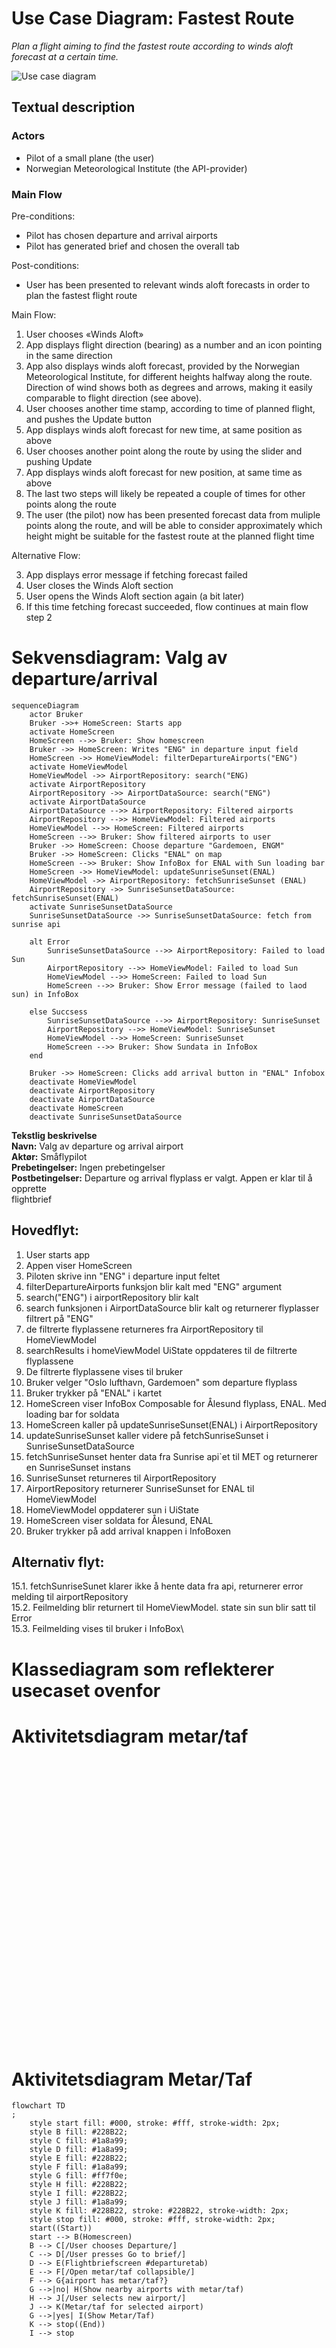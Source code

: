 # Use Case Diagram: Fastest Route

*Plan a flight aiming to find the fastest route according to winds aloft forecast at a certain
time.*

![Use case diagram](docs/use-case-winds-aloft.png)

## Textual description

### Actors

- Pilot of a small plane (the user)
- Norwegian Meteorological Institute (the API-provider)

### Main Flow

Pre-conditions:

- Pilot has chosen departure and arrival airports
- Pilot has generated brief and chosen the overall tab

Post-conditions:

- User has been presented to relevant winds aloft forecasts in order to plan the fastest flight
  route

Main Flow:

1. User chooses «Winds Aloft»
2. App displays flight direction (bearing) as a number and an icon pointing in the same direction
3. App also displays winds aloft forecast, provided by the Norwegian Meteorological Institute, for
   different heights halfway along the route. Direction of wind shows both as degrees and arrows,
   making it easily comparable to flight direction (see above).
4. User chooses another time stamp, according to time of planned flight, and pushes the Update
   button
5. App displays winds aloft forecast for new time, at same position as above
6. User chooses another point along the route by using the slider and pushing Update
7. App displays winds aloft forecast for new position, at same time as above
8. The last two steps will likely be repeated a couple of times for other points along the route
9. The user (the pilot) now has been presented forecast data from muliple points along the route,
   and will be able to consider approximately which height might be suitable for the fastest route
   at the planned flight time

Alternative Flow:

3. App displays error message if fetching forecast failed
4. User closes the Winds Aloft section
5. User opens the Winds Aloft section again (a bit later)
6. If this time fetching forecast succeeded, flow continues at main flow step 2

# Sekvensdiagram: Valg av departure/arrival

```mermaid
sequenceDiagram
    actor Bruker
    Bruker ->>+ HomeScreen: Starts app
    activate HomeScreen
    HomeScreen -->> Bruker: Show homescreen
    Bruker ->> HomeScreen: Writes "ENG" in departure input field
    HomeScreen ->> HomeViewModel: filterDepartureAirports("ENG")
    activate HomeViewModel
    HomeViewModel ->> AirportRepository: search("ENG)
    activate AirportRepository
    AirportRepository ->> AirportDataSource: search("ENG")
    activate AirportDataSource
    AirportDataSource -->> AirportRepository: Filtered airports
    AirportRepository -->> HomeViewModel: Filtered airports
    HomeViewModel -->> HomeScreen: Filtered airports
    HomeScreen -->> Bruker: Show filtered airports to user
    Bruker ->> HomeScreen: Choose departure "Gardemoen, ENGM"
    Bruker ->> HomeScreen: Clicks "ENAL" on map
    HomeScreen -->> Bruker: Show InfoBox for ENAL with Sun loading bar
    HomeScreen ->> HomeViewModel: updateSunriseSunset(ENAL)
    HomeViewModel ->> AirportRepository: fetchSunriseSunset (ENAL)
    AirportRepository ->> SunriseSunsetDataSource: fetchSunriseSunset(ENAL)
    activate SunriseSunsetDataSource
    SunriseSunsetDataSource ->> SunriseSunsetDataSource: fetch from sunrise api

    alt Error
        SunriseSunsetDataSource -->> AirportRepository: Failed to load Sun
        AirportRepository -->> HomeViewModel: Failed to load Sun
        HomeViewModel -->> HomeScreen: Failed to load Sun
        HomeScreen -->> Bruker: Show Error message (failed to laod sun) in InfoBox

    else Succsess
        SunriseSunsetDataSource -->> AirportRepository: SunriseSunset
        AirportRepository -->> HomeViewModel: SunriseSunset
        HomeViewModel -->> HomeScreen: SunriseSunset
        HomeScreen -->> Bruker: Show Sundata in InfoBox
    end

    Bruker ->> HomeScreen: Clicks add arrival button in "ENAL" Infobox
    deactivate HomeViewModel
    deactivate AirportRepository
    deactivate AirportDataSource
    deactivate HomeScreen
    deactivate SunriseSunsetDataSource
```

**Tekstlig beskrivelse**\
**Navn:** Valg av departure og arrival airport\
**Aktør:** Småflypilot\
**Prebetingelser:** Ingen prebetingelser\
**Postbetingelser:** Departure og arrival flyplass er valgt. Appen er klar til å opprette\
flightbrief

## Hovedflyt:

1. User starts app
2. Appen viser HomeScreen
3. Piloten skrive inn "ENG" i departure input feltet
4. filterDepartureAirports funksjon blir kalt med "ENG" argument
5. search("ENG") i airportRepository blir kalt
6. search funksjonen i AirportDataSource blir kalt og returnerer flyplasser filtrert på "ENG"
7. de filtrerte flyplassene returneres fra AirportRepository til HomeViewModel
8. searchResults i homeViewModel UiState oppdateres til de filtrerte flyplassene
9. De filtrerte flyplassene vises til bruker
10. Bruker velger "Oslo lufthavn, Gardemoen" som departure flyplass
11. Bruker trykker på "ENAL" i kartet
12. HomeScreen viser InfoBox Composable for Ålesund flyplass, ENAL. Med loading bar for soldata
13. HomeScreen kaller på updateSunriseSunset(ENAL) i AirportRepository
14. updateSunriseSunset kaller videre på fetchSunriseSunset i SunriseSunsetDataSource
15. fetchSunriseSunset henter data fra Sunrise api`et til MET og returnerer en SunriseSunset instans
16. SunriseSunset returneres til AirportRepository
17. AirportRepository returnerer SunriseSunset for ENAL til HomeViewModel
18. HomeViewModel oppdaterer sun i UiState
19. HomeScreen viser soldata for Ålesund, ENAL
20. Bruker trykker på add arrival knappen i InfoBoxen

## Alternativ flyt:

15.1. fetchSunriseSunet klarer ikke å hente data fra api, returnerer error melding til
airportRepository\
15.2. Feilmelding blir returnert til HomeViewModel. state sin sun blir satt til Error\
15.3. Feilmelding vises til bruker i InfoBox\

# Klassediagram som reflekterer usecaset ovenfor

# Aktivitetsdiagram metar/taf

<svg aria-roledescription="classDiagram" role="graphics-document document" viewBox="0 -50 1382.265625 1253" style="max-width: 100%;" xmlns="http://www.w3.org/2000/svg" width="100%" id="graph-div" height="100%" xmlns:xlink="http://www.w3.org/1999/xlink"><style>
@import
url("https://cdnjs.cloudflare.com/ajax/libs/font-awesome/6.5.2/css/all.min.css");'</style><style>
#graph-div{font-family:"trebuchet ms",verdana,arial,sans-serif;font-size:16px;fill:#333;}#graph-div
.error-icon{fill:#552222;}#graph-div .error-text{fill:#552222;stroke:#552222;}#graph-div
.edge-thickness-normal{stroke-width:2px;}#graph-div .edge-thickness-thick{stroke-width:
3.5px;}#graph-div .edge-pattern-solid{stroke-dasharray:0;}#graph-div
.edge-pattern-dashed{stroke-dasharray:3;}#graph-div .edge-pattern-dotted{stroke-dasharray:
2;}#graph-div .marker{fill:#333333;stroke:#333333;}#graph-div .marker.cross{stroke:
#333333;}#graph-div svg{font-family:"trebuchet ms",verdana,arial,sans-serif;font-size:
16px;}#graph-div g.classGroup text{fill:#9370DB;stroke:none;font-family:"trebuchet ms"
,verdana,arial,sans-serif;font-size:10px;}#graph-div g.classGroup text .title{font-weight:
bolder;}#graph-div .nodeLabel,#graph-div .edgeLabel{color:#131300;}#graph-div .edgeLabel .label
rect{fill:#ECECFF;}#graph-div .label text{fill:#131300;}#graph-div .edgeLabel .label
span{background:#ECECFF;}#graph-div .classTitle{font-weight:bolder;}#graph-div .node rect,#graph-div
.node circle,#graph-div .node ellipse,#graph-div .node polygon,#graph-div .node path{fill:
#ECECFF;stroke:#9370DB;stroke-width:1px;}#graph-div .divider{stroke:#9370DB;stroke-width:
1;}#graph-div g.clickable{cursor:pointer;}#graph-div g.classGroup rect{fill:#ECECFF;stroke:
#9370DB;}#graph-div g.classGroup line{stroke:#9370DB;stroke-width:1;}#graph-div .classLabel
.box{stroke:none;stroke-width:0;fill:#ECECFF;opacity:0.5;}#graph-div .classLabel .label{fill:
#9370DB;font-size:10px;}#graph-div .relation{stroke:#333333;stroke-width:1;fill:none;}#graph-div
.dashed-line{stroke-dasharray:3;}#graph-div .dotted-line{stroke-dasharray:1 2;}#graph-div
#compositionStart,#graph-div .composition{fill:#333333!important;stroke:#333333!
important;stroke-width:1;}#graph-div #compositionEnd,#graph-div .composition{fill:#333333!
important;stroke:#333333!important;stroke-width:1;}#graph-div #dependencyStart,#graph-div
.dependency{fill:#333333!important;stroke:#333333!important;stroke-width:1;}#graph-div
#dependencyStart,#graph-div .dependency{fill:#333333!important;stroke:#333333!
important;stroke-width:1;}#graph-div #extensionStart,#graph-div .extension{fill:transparent!
important;stroke:#333333!important;stroke-width:1;}#graph-div #extensionEnd,#graph-div
.extension{fill:transparent!important;stroke:#333333!important;stroke-width:1;}#graph-div
#aggregationStart,#graph-div .aggregation{fill:transparent!important;stroke:#333333!
important;stroke-width:1;}#graph-div #aggregationEnd,#graph-div .aggregation{fill:transparent!
important;stroke:#333333!important;stroke-width:1;}#graph-div #lollipopStart,#graph-div
.lollipop{fill:#ECECFF!important;stroke:#333333!important;stroke-width:1;}#graph-div
#lollipopEnd,#graph-div .lollipop{fill:#ECECFF!important;stroke:#333333!important;stroke-width:
1;}#graph-div .edgeTerminals{font-size:11px;line-height:initial;}#graph-div
.classTitleText{text-anchor:middle;font-size:18px;fill:#333;}#graph-div :
root{--mermaid-font-family:"trebuchet ms"
,verdana,arial,sans-serif;}</style><g><defs><marker orient="auto" markerHeight="240" markerWidth="190" refY="7" refX="18" class="marker aggregation classDiagram" id="graph-div_classDiagram-aggregationStart"><path d="M 18,7 L9,13 L1,7 L9,1 Z"></path></marker></defs><defs><marker orient="auto" markerHeight="28" markerWidth="20" refY="7" refX="1" class="marker aggregation classDiagram" id="graph-div_classDiagram-aggregationEnd"><path d="M 18,7 L9,13 L1,7 L9,1 Z"></path></marker></defs><defs><marker orient="auto" markerHeight="240" markerWidth="190" refY="7" refX="18" class="marker extension classDiagram" id="graph-div_classDiagram-extensionStart"><path d="M 1,7 L18,13 V 1 Z"></path></marker></defs><defs><marker orient="auto" markerHeight="28" markerWidth="20" refY="7" refX="1" class="marker extension classDiagram" id="graph-div_classDiagram-extensionEnd"><path d="M 1,1 V 13 L18,7 Z"></path></marker></defs><defs><marker orient="auto" markerHeight="240" markerWidth="190" refY="7" refX="18" class="marker composition classDiagram" id="graph-div_classDiagram-compositionStart"><path d="M 18,7 L9,13 L1,7 L9,1 Z"></path></marker></defs><defs><marker orient="auto" markerHeight="28" markerWidth="20" refY="7" refX="1" class="marker composition classDiagram" id="graph-div_classDiagram-compositionEnd"><path d="M 18,7 L9,13 L1,7 L9,1 Z"></path></marker></defs><defs><marker orient="auto" markerHeight="240" markerWidth="190" refY="7" refX="6" class="marker dependency classDiagram" id="graph-div_classDiagram-dependencyStart"><path d="M 5,7 L9,13 L1,7 L9,1 Z"></path></marker></defs><defs><marker orient="auto" markerHeight="28" markerWidth="20" refY="7" refX="13" class="marker dependency classDiagram" id="graph-div_classDiagram-dependencyEnd"><path d="M 18,7 L9,13 L14,7 L9,1 Z"></path></marker></defs><defs><marker orient="auto" markerHeight="240" markerWidth="190" refY="7" refX="13" class="marker lollipop classDiagram" id="graph-div_classDiagram-lollipopStart"><circle r="6" cy="7" cx="7" fill="transparent" stroke="black"></circle></marker></defs><defs><marker orient="auto" markerHeight="240" markerWidth="190" refY="7" refX="1" class="marker lollipop classDiagram" id="graph-div_classDiagram-lollipopEnd"><circle r="6" cy="7" cx="7" fill="transparent" stroke="black"></circle></marker></defs><g class="root"><g class="clusters"></g><g class="edgePaths"><path marker-end="url(#graph-div_classDiagram-aggregationEnd)" style="fill:none" class="edge-pattern-solid relation" id="id_FlightBriefViewModel_WeatherRepository_1" d="M491.117,78.794L585.251,90.995C679.385,103.196,867.652,127.598,961.786,140.966C1055.92,154.333,1055.92,156.667,1055.92,157.833L1055.92,159"></path><path marker-end="url(#graph-div_classDiagram-aggregationEnd)" style="fill:none" class="edge-pattern-solid relation" id="id_FlightBriefViewModel_AirportRepository_2" d="M316.844,104.709L298.386,112.591C279.928,120.473,243.013,136.236,224.555,160.535C206.098,184.833,206.098,217.667,206.098,250.5C206.098,283.333,206.098,316.167,206.098,345.417C206.098,374.667,206.098,400.333,206.098,413.167L206.098,426"></path><path marker-end="url(#graph-div_classDiagram-aggregationEnd)" style="fill:none" class="edge-pattern-solid relation" id="id_RouteIsobaric_Airport_3" d="M426.777,527.307L388.331,544.422C349.884,561.538,272.991,595.769,234.628,614.059C196.265,632.348,196.432,634.697,196.516,635.871L196.599,637.045"></path><path marker-end="url(#graph-div_classDiagram-aggregationEnd)" style="fill:none" class="edge-pattern-solid relation" id="id_Airport_Position_4" d="M206.098,886L206.098,890.167C206.098,894.333,206.098,902.667,210.715,911.258C215.333,919.849,224.568,928.698,229.185,933.122L233.803,937.547"></path><path marker-end="url(#graph-div_classDiagram-compositionEnd)" style="fill:none" class="edge-pattern-solid relation" id="id_RouteIsobaric_IsobaricData_5" d="M596.629,559.584L610.85,571.32C625.072,583.056,653.514,606.528,667.736,624.097C681.957,641.667,681.957,653.333,681.957,659.167L681.957,665"></path><path marker-end="url(#graph-div_classDiagram-compositionEnd)" style="fill:none" class="edge-pattern-solid relation" id="id_IsobaricData_IsobaricLayer_6" d="M681.957,858L681.957,866.833C681.957,875.667,681.957,893.333,681.957,903.333C681.957,913.333,681.957,915.667,681.957,916.833L681.957,918"></path><path marker-end="url(#graph-div_classDiagram-compositionEnd)" style="fill:none" class="edge-pattern-solid relation" id="id_FlightBriefViewModel_FlightBriefViewModel-UIState_7" d="M396.939,127L396.446,131.167C395.953,135.333,394.967,143.667,394.474,153.667C393.98,163.667,393.98,175.333,393.98,181.167L393.98,187"></path><path marker-end="url(#graph-div_classDiagram-aggregationEnd)" style="fill:none" class="edge-pattern-solid relation" id="id_FlightBriefViewModel-UIState_RouteIsobaric_8" d="M393.98,296L393.98,304.833C393.98,313.667,393.98,331.333,397.52,344.391C401.059,357.448,408.138,365.897,411.678,370.121L415.217,374.345"></path><path style="fill:none" class="edge-pattern-solid relation" id="id_WeatherRepository_RouteIsobaric_9" d="M908.662,309.642L892.329,316.202C875.996,322.761,843.33,335.881,791.325,359.205C739.319,382.529,667.974,416.059,632.301,432.823L596.629,449.588"></path><path marker-end="url(#graph-div_classDiagram-aggregationEnd)" style="fill:none" class="edge-pattern-solid relation" id="id_WeatherRepository_GribDataSource_10" d="M983.876,324L979.792,328.167C975.708,332.333,967.539,340.667,963.455,353C959.371,365.333,959.371,381.667,959.371,389.833L959.371,398"></path><path marker-end="url(#graph-div_classDiagram-aggregationEnd)" style="fill:none" class="edge-pattern-solid relation" id="id_WeatherRepository_LocationForecastDataSource_11" d="M1201.72,324L1209.986,328.167C1218.251,332.333,1234.782,340.667,1243.047,357.667C1251.313,374.667,1251.313,400.333,1251.313,413.167L1251.313,426"></path><path marker-end="url(#graph-div_classDiagram-compositionEnd)" style="fill:none" class="edge-pattern-solid relation" id="id_GribDataSource_GribFile_12" d="M959.371,563L959.371,574.167C959.371,585.333,959.371,607.667,959.371,624.667C959.371,641.667,959.371,653.333,959.371,659.167L959.371,665"></path><path marker-end="url(#graph-div_classDiagram-compositionEnd)" style="fill:none" class="edge-pattern-solid relation" id="id_GribFile_GribFileParams_13" d="M959.371,858L959.371,866.833C959.371,875.667,959.371,893.333,959.371,915C959.371,936.667,959.371,962.333,959.371,975.167L959.371,988"></path><path style="fill:none" class="edge-pattern-solid relation" id="id_AirportRepository_Airport_14" d="M209.336,535L210.463,550.833C211.59,566.667,213.844,598.333,214.674,618.333C215.505,638.333,214.911,646.667,214.615,650.833L214.318,655"></path><path style="fill:none" class="edge-pattern-solid relation" id="id_RouteIsobaric_Position_15" d="M456.476,605L454.483,609.167C452.491,613.333,448.506,621.667,446.514,649.25C444.521,676.833,444.521,723.667,444.521,770.5C444.521,817.333,444.521,864.167,441.274,894.083C438.027,924,431.533,937,428.286,943.5L425.039,950"></path></g><g class="edgeLabels"><g class="edgeLabel"><g transform="translate(0, 0)" class="label"><foreignObject height="0" width="0"><div style="display: inline-block; white-space: nowrap;" xmlns="http://www.w3.org/1999/xhtml"><span class="edgeLabel"></span></div></foreignObject></g></g><g transform="translate(506.5439465316396, 95.91906071288298)" class="edgeTerminals"><g transform="translate(0, 0)" class="inner"><foreignObject style="width: 9px; height: 12px;"><div style="display: inline-block; white-space: nowrap;" xmlns="http://www.w3.org/1999/xhtml"><span class="edgeLabel">
1</span></div></foreignObject></g></g><g transform="translate(1059.9957740348784, 153.5623716846294)" class="edgeTerminals"><g transform="translate(0, 0)" class="inner"></g><foreignObject style="width: 9px; height: 12px;"><div style="display: inline-block; white-space: nowrap;" xmlns="http://www.w3.org/1999/xhtml"><span class="edgeLabel">
1</span></div></foreignObject></g><g class="edgeLabel"><g transform="translate(0, 0)" class="label"><foreignObject height="0" width="0"><div style="display: inline-block; white-space: nowrap;" xmlns="http://www.w3.org/1999/xhtml"><span class="edgeLabel"></span></div></foreignObject></g></g><g transform="translate(294.8589822793942, 97.7867379955473)" class="edgeTerminals"><g transform="translate(0, 0)" class="inner"><foreignObject style="width: 9px; height: 12px;"><div style="display: inline-block; white-space: nowrap;" xmlns="http://www.w3.org/1999/xhtml"><span class="edgeLabel">
1</span></div></foreignObject></g></g><g transform="translate(216.09765812499992, 421.50000160714285)" class="edgeTerminals"><g transform="translate(0, 0)" class="inner"></g><foreignObject style="width: 9px; height: 12px;"><div style="display: inline-block; white-space: nowrap;" xmlns="http://www.w3.org/1999/xhtml"><span class="edgeLabel">
1</span></div></foreignObject></g><g class="edgeLabel"><g transform="translate(0, 0)" class="label"><foreignObject height="0" width="0"><div style="display: inline-block; white-space: nowrap;" xmlns="http://www.w3.org/1999/xhtml"><span class="edgeLabel"></span></div></foreignObject></g></g><g transform="translate(404.6895398027158, 520.720662334808)" class="edgeTerminals"><g transform="translate(0, 0)" class="inner"><foreignObject style="width: 9px; height: 12px;"><div style="display: inline-block; white-space: nowrap;" xmlns="http://www.w3.org/1999/xhtml"><span class="edgeLabel">
1</span></div></foreignObject></g></g><g transform="translate(211.07388857929837, 639.1354141024262)" class="edgeTerminals"><g transform="translate(0, 0)" class="inner"></g><foreignObject style="width: 9px; height: 12px;"><div style="display: inline-block; white-space: nowrap;" xmlns="http://www.w3.org/1999/xhtml"><span class="edgeLabel">
2</span></div></foreignObject></g><g class="edgeLabel"><g transform="translate(0, 0)" class="label"><foreignObject height="0" width="0"><div style="display: inline-block; white-space: nowrap;" xmlns="http://www.w3.org/1999/xhtml"><span class="edgeLabel"></span></div></foreignObject></g></g><g transform="translate(195.07753047670568, 905.2688370739796)" class="edgeTerminals"><g transform="translate(0, 0)" class="inner"><foreignObject style="width: 9px; height: 12px;"><div style="display: inline-block; white-space: nowrap;" xmlns="http://www.w3.org/1999/xhtml"><span class="edgeLabel">
1</span></div></foreignObject></g></g><g transform="translate(239.54159304829992, 922.0620053898898)" class="edgeTerminals"><g transform="translate(0, 0)" class="inner"></g><foreignObject style="width: 9px; height: 12px;"><div style="display: inline-block; white-space: nowrap;" xmlns="http://www.w3.org/1999/xhtml"><span class="edgeLabel">
1</span></div></foreignObject></g><g class="edgeLabel"><g transform="translate(0, 0)" class="label"><foreignObject height="0" width="0"><div style="display: inline-block; white-space: nowrap;" xmlns="http://www.w3.org/1999/xhtml"><span class="edgeLabel"></span></div></foreignObject></g></g><g transform="translate(600.5789815384144, 582.2918458980844)" class="edgeTerminals"><g transform="translate(0, 0)" class="inner"><foreignObject style="width: 9px; height: 12px;"><div style="display: inline-block; white-space: nowrap;" xmlns="http://www.w3.org/1999/xhtml"><span class="edgeLabel">
1</span></div></foreignObject></g></g><g transform="translate(691.957030625, 660.4999994642857)" class="edgeTerminals"><g transform="translate(0, 0)" class="inner"></g><foreignObject style="width: 9px; height: 12px;"><div style="display: inline-block; white-space: nowrap;" xmlns="http://www.w3.org/1999/xhtml"><span class="edgeLabel">
1</span></div></foreignObject></g><g class="edgeLabel"><g transform="translate(0, 0)" class="label"><foreignObject height="0" width="0"><div style="display: inline-block; white-space: nowrap;" xmlns="http://www.w3.org/1999/xhtml"><span class="edgeLabel"></span></div></foreignObject></g></g><g transform="translate(666.957030625, 875.4999994642857)" class="edgeTerminals"><g transform="translate(0, 0)" class="inner"><foreignObject style="width: 9px; height: 12px;"><div style="display: inline-block; white-space: nowrap;" xmlns="http://www.w3.org/1999/xhtml"><span class="edgeLabel">
1</span></div></foreignObject></g></g><g transform="translate(691.957030625, 913.4999994642857)" class="edgeTerminals"><g transform="translate(0, 0)" class="inner"></g><foreignObject style="width: 9px; height: 12px;"><div style="display: inline-block; white-space: nowrap;" xmlns="http://www.w3.org/1999/xhtml"><span class="edgeLabel">
*</span></div></foreignObject></g><g class="edgeLabel"><g transform="translate(0, 0)" class="label"><foreignObject height="0" width="0"><div style="display: inline-block; white-space: nowrap;" xmlns="http://www.w3.org/1999/xhtml"><span class="edgeLabel"></span></div></foreignObject></g></g><g transform="translate(380.5135972907486, 143.14302958556044)" class="edgeTerminals"><g transform="translate(0, 0)" class="inner"><foreignObject style="width: 9px; height: 12px;"><div style="display: inline-block; white-space: nowrap;" xmlns="http://www.w3.org/1999/xhtml"><span class="edgeLabel">
1</span></div></foreignObject></g></g><g transform="translate(403.980469375, 182.5000005357143)" class="edgeTerminals"><g transform="translate(0, 0)" class="inner"></g><foreignObject style="width: 9px; height: 12px;"><div style="display: inline-block; white-space: nowrap;" xmlns="http://www.w3.org/1999/xhtml"><span class="edgeLabel">
1</span></div></foreignObject></g><g class="edgeLabel"><g transform="translate(0, 0)" class="label"><foreignObject height="0" width="0"><div style="display: inline-block; white-space: nowrap;" xmlns="http://www.w3.org/1999/xhtml"><span class="edgeLabel"></span></div></foreignObject></g></g><g transform="translate(378.980469375, 313.5000005357143)" class="edgeTerminals"><g transform="translate(0, 0)" class="inner"><foreignObject style="width: 9px; height: 12px;"><div style="display: inline-block; white-space: nowrap;" xmlns="http://www.w3.org/1999/xhtml"><span class="edgeLabel">
1</span></div></foreignObject></g></g><g transform="translate(422.0356862569163, 360.09510225187836)" class="edgeTerminals"><g transform="translate(0, 0)" class="inner"></g><foreignObject style="width: 9px; height: 12px;"><div style="display: inline-block; white-space: nowrap;" xmlns="http://www.w3.org/1999/xhtml"><span class="edgeLabel">
1</span></div></foreignObject></g><g class="edgeLabel"><g transform="translate(0, 0)" class="label"><foreignObject height="0" width="0"><div style="display: inline-block; white-space: nowrap;" xmlns="http://www.w3.org/1999/xhtml"><span class="edgeLabel"></span></div></foreignObject></g></g><g transform="translate(886.8325519506722, 302.244565368992)" class="edgeTerminals"><g transform="translate(0, 0)" class="inner"><foreignObject style="width: 9px; height: 12px;"><div style="display: inline-block; white-space: nowrap;" xmlns="http://www.w3.org/1999/xhtml"><span class="edgeLabel">
1</span></div></foreignObject></g></g><g transform="translate(613.847042330107, 450.720433758573)" class="edgeTerminals"><g transform="translate(0, 0)" class="inner"></g><foreignObject style="width: 9px; height: 12px;"><div style="display: inline-block; white-space: nowrap;" xmlns="http://www.w3.org/1999/xhtml"><span class="edgeLabel">
1</span></div></foreignObject></g><g class="edgeLabel"><g transform="translate(0, 0)" class="label"><foreignObject height="0" width="0"><div style="display: inline-block; white-space: nowrap;" xmlns="http://www.w3.org/1999/xhtml"><span class="edgeLabel"></span></div></foreignObject></g></g><g transform="translate(960.9137364136128, 325.9975577236451)" class="edgeTerminals"><g transform="translate(0, 0)" class="inner"><foreignObject style="width: 9px; height: 12px;"><div style="display: inline-block; white-space: nowrap;" xmlns="http://www.w3.org/1999/xhtml"><span class="edgeLabel">
1</span></div></foreignObject></g></g><g transform="translate(969.3710918749999, 393.49999839285715)" class="edgeTerminals"><g transform="translate(0, 0)" class="inner"></g><foreignObject style="width: 9px; height: 12px;"><div style="display: inline-block; white-space: nowrap;" xmlns="http://www.w3.org/1999/xhtml"><span class="edgeLabel">
1</span></div></foreignObject></g><g class="edgeLabel"><g transform="translate(0, 0)" class="label"><foreignObject height="0" width="0"><div style="display: inline-block; white-space: nowrap;" xmlns="http://www.w3.org/1999/xhtml"><span class="edgeLabel"></span></div></foreignObject></g></g><g transform="translate(1210.5949129504043, 345.2719170289519)" class="edgeTerminals"><g transform="translate(0, 0)" class="inner"><foreignObject style="width: 9px; height: 12px;"><div style="display: inline-block; white-space: nowrap;" xmlns="http://www.w3.org/1999/xhtml"><span class="edgeLabel">
1</span></div></foreignObject></g></g><g transform="translate(1261.3125, 421.5)" class="edgeTerminals"><g transform="translate(0, 0)" class="inner"></g><foreignObject style="width: 9px; height: 12px;"><div style="display: inline-block; white-space: nowrap;" xmlns="http://www.w3.org/1999/xhtml"><span class="edgeLabel">
1</span></div></foreignObject></g><g class="edgeLabel"><g transform="translate(0, 0)" class="label"><foreignObject height="0" width="0"><div style="display: inline-block; white-space: nowrap;" xmlns="http://www.w3.org/1999/xhtml"><span class="edgeLabel"></span></div></foreignObject></g></g><g transform="translate(944.3710918750002, 580.4999983928572)" class="edgeTerminals"><g transform="translate(0, 0)" class="inner"><foreignObject style="width: 9px; height: 12px;"><div style="display: inline-block; white-space: nowrap;" xmlns="http://www.w3.org/1999/xhtml"><span class="edgeLabel">
1</span></div></foreignObject></g></g><g transform="translate(969.3710918749999, 660.4999983928572)" class="edgeTerminals"><g transform="translate(0, 0)" class="inner"></g><foreignObject style="width: 9px; height: 12px;"><div style="display: inline-block; white-space: nowrap;" xmlns="http://www.w3.org/1999/xhtml"><span class="edgeLabel">*</span></div></foreignObject></g><g class="edgeLabel"><g transform="translate(0, 0)" class="label"><foreignObject height="0" width="0"><div style="display: inline-block; white-space: nowrap;" xmlns="http://www.w3.org/1999/xhtml"><span class="edgeLabel"></span></div></foreignObject></g></g><g transform="translate(944.3710918750002, 875.4999983928572)" class="edgeTerminals"><g transform="translate(0, 0)" class="inner"><foreignObject style="width: 9px; height: 12px;"><div style="display: inline-block; white-space: nowrap;" xmlns="http://www.w3.org/1999/xhtml"><span class="edgeLabel">
1</span></div></foreignObject></g></g><g transform="translate(969.3710918749999, 983.4999983928572)" class="edgeTerminals"><g transform="translate(0, 0)" class="inner"></g><foreignObject style="width: 9px; height: 12px;"><div style="display: inline-block; white-space: nowrap;" xmlns="http://www.w3.org/1999/xhtml"><span class="edgeLabel">
1</span></div></foreignObject></g><g class="edgeLabel"><g transform="translate(0, 0)" class="label"><foreignObject height="0" width="0"><div style="display: inline-block; white-space: nowrap;" xmlns="http://www.w3.org/1999/xhtml"><span class="edgeLabel"></span></div></foreignObject></g></g><g class="edgeLabel"><g transform="translate(0, 0)" class="label"><foreignObject height="0" width="0"><div style="display: inline-block; white-space: nowrap;" xmlns="http://www.w3.org/1999/xhtml"><span class="edgeLabel"></span></div></foreignObject></g></g></g><g class="nodes"><g transform="translate(403.98046875, 67.5)" data-id="FlightBriefViewModel" data-node="true" id="classId-FlightBriefViewModel-39" class="node default"><rect height="119" width="174.2734375" y="-59.5" x="-87.13671875" class="outer title-state" style=""></rect><line y2="-23.5" y1="-23.5" x2="87.13671875" x1="-87.13671875" class="divider"></line><line y2="-7.5" y1="-7.5" x2="87.13671875" x1="-87.13671875" class="divider"></line><g class="label"><foreignObject height="0" width="0"><div style="display: inline-block; white-space: nowrap;" xmlns="http://www.w3.org/1999/xhtml"><span class="nodeLabel"></span></div></foreignObject><foreignObject transform="translate( -79.63671875, -52)" height="24" width="159.2734375" class="classTitle"><div style="display: inline-block; white-space: nowrap;" xmlns="http://www.w3.org/1999/xhtml"><span class="nodeLabel">
FlightBriefViewModel</span></div></foreignObject><foreignObject transform="translate( -79.63671875, 0)" height="24" width="132.5625"><div style="display: inline-block; white-space: nowrap;" xmlns="http://www.w3.org/1999/xhtml"><span class="nodeLabel">
initRouteIsobaric()</span></div></foreignObject><foreignObject transform="translate( -79.63671875, 28)" height="24" width="158.921875"><div style="display: inline-block; white-space: nowrap;" xmlns="http://www.w3.org/1999/xhtml"><span class="nodeLabel">
changeRouteIsobaric()</span></div></foreignObject></g></g><g transform="translate(1055.919921875, 250.5)" data-id="WeatherRepository" data-node="true" id="classId-WeatherRepository-40" class="node default"><rect height="147" width="294.515625" y="-73.5" x="-147.2578125" class="outer title-state" style=""></rect><line y2="-37.5" y1="-37.5" x2="147.2578125" x1="-147.2578125" class="divider"></line><line y2="-21.5" y1="-21.5" x2="147.2578125" x1="-147.2578125" class="divider"></line><g class="label"><foreignObject height="0" width="0"><div style="display: inline-block; white-space: nowrap;" xmlns="http://www.w3.org/1999/xhtml"><span class="nodeLabel"></span></div></foreignObject><foreignObject transform="translate( -71.60546875, -66)" height="24" width="143.2109375" class="classTitle"><div style="display: inline-block; white-space: nowrap;" xmlns="http://www.w3.org/1999/xhtml"><span class="nodeLabel">
WeatherRepository</span></div></foreignObject><foreignObject transform="translate( -139.7578125, -14)" height="24" width="254.265625"><div style="display: inline-block; white-space: nowrap;" xmlns="http://www.w3.org/1999/xhtml"><span class="nodeLabel">
getRouteIsobaric() : :
RouteIsobaric</span></div></foreignObject><foreignObject transform="translate( -139.7578125, 14)" height="24" width="211.734375"><div style="display: inline-block; white-space: nowrap;" xmlns="http://www.w3.org/1999/xhtml"><span class="nodeLabel">
calculateHeight() : :
Distance</span></div></foreignObject><foreignObject transform="translate( -139.7578125, 42)" height="24" width="279.515625"><div style="display: inline-block; white-space: nowrap;" xmlns="http://www.w3.org/1999/xhtml"><span class="nodeLabel">
getAirPressureAtSeaLevel() : :
Pressure</span></div></foreignObject></g></g><g transform="translate(206.09765625, 489.5)" data-id="AirportRepository" data-node="true" id="classId-AirportRepository-41" class="node default"><rect height="91" width="177.6484375" y="-45.5" x="-88.82421875" class="outer title-state" style=""></rect><line y2="-9.5" y1="-9.5" x2="88.82421875" x1="-88.82421875" class="divider"></line><line y2="6.5" y1="6.5" x2="88.82421875" x1="-88.82421875" class="divider"></line><g class="label"><foreignObject height="0" width="0"><div style="display: inline-block; white-space: nowrap;" xmlns="http://www.w3.org/1999/xhtml"><span class="nodeLabel"></span></div></foreignObject><foreignObject transform="translate( -66.5390625, -38)" height="24" width="133.078125" class="classTitle"><div style="display: inline-block; white-space: nowrap;" xmlns="http://www.w3.org/1999/xhtml"><span class="nodeLabel">
AirportRepository</span></div></foreignObject><foreignObject transform="translate( -81.32421875, 14)" height="24" width="162.6484375"><div style="display: inline-block; white-space: nowrap;" xmlns="http://www.w3.org/1999/xhtml"><span class="nodeLabel">
getByIcao() : :
Airport?</span></div></foreignObject></g></g><g transform="translate(511.703125, 489.5)" data-id="RouteIsobaric" data-node="true" id="classId-RouteIsobaric-42" class="node default"><rect height="231" width="169.8515625" y="-115.5" x="-84.92578125" class="outer title-state" style=""></rect><line y2="-79.5" y1="-79.5" x2="84.92578125" x1="-84.92578125" class="divider"></line><line y2="104.5" y1="104.5" x2="84.92578125" x1="-84.92578125" class="divider"></line><g class="label"><foreignObject height="0" width="0"><div style="display: inline-block; white-space: nowrap;" xmlns="http://www.w3.org/1999/xhtml"><span class="nodeLabel"></span></div></foreignObject><foreignObject transform="translate( -50.921875, -108)" height="24" width="101.84375" class="classTitle"><div style="display: inline-block; white-space: nowrap;" xmlns="http://www.w3.org/1999/xhtml"><span class="nodeLabel">
RouteIsobaric</span></div></foreignObject><foreignObject transform="translate( -77.42578125, -68)" height="24" width="131.3046875"><div style="display: inline-block; white-space: nowrap;" xmlns="http://www.w3.org/1999/xhtml"><span class="nodeLabel">
departure:
Airport</span></div></foreignObject><foreignObject transform="translate( -77.42578125, -40)" height="24" width="80.9375"><div style="display: inline-block; white-space: nowrap;" xmlns="http://www.w3.org/1999/xhtml"><span class="nodeLabel">
arr:
Airport</span></div></foreignObject><foreignObject transform="translate( -77.42578125, -12)" height="24" width="154.8515625"><div style="display: inline-block; white-space: nowrap;" xmlns="http://www.w3.org/1999/xhtml"><span class="nodeLabel">
isobaric:
IsobaricData</span></div></foreignObject><foreignObject transform="translate( -77.42578125, 16)" height="24" width="131.78125"><div style="display: inline-block; white-space: nowrap;" xmlns="http://www.w3.org/1999/xhtml"><span class="nodeLabel">
distance:
Distance</span></div></foreignObject><foreignObject transform="translate( -77.42578125, 44)" height="24" width="129.7734375"><div style="display: inline-block; white-space: nowrap;" xmlns="http://www.w3.org/1999/xhtml"><span class="nodeLabel">
bearing:
Direction</span></div></foreignObject><foreignObject transform="translate( -77.42578125, 72)" height="24" width="142.875"><div style="display: inline-block; white-space: nowrap;" xmlns="http://www.w3.org/1999/xhtml"><span class="nodeLabel">
currentPos:
Position</span></div></foreignObject></g></g><g transform="translate(206.09765625, 770.5)" data-id="Airport" data-node="true" id="classId-Airport-43" class="node default"><rect height="231" width="396.1953125" y="-115.5" x="-198.09765625" class="outer title-state" style=""></rect><line y2="-79.5" y1="-79.5" x2="198.09765625" x1="-198.09765625" class="divider"></line><line y2="48.5" y1="48.5" x2="198.09765625" x1="-198.09765625" class="divider"></line><g class="label"><foreignObject height="0" width="0"><div style="display: inline-block; white-space: nowrap;" xmlns="http://www.w3.org/1999/xhtml"><span class="nodeLabel"></span></div></foreignObject><foreignObject transform="translate( -26.6484375, -108)" height="24" width="53.296875" class="classTitle"><div style="display: inline-block; white-space: nowrap;" xmlns="http://www.w3.org/1999/xhtml"><span class="nodeLabel">
Airport</span></div></foreignObject><foreignObject transform="translate( -190.59765625, -68)" height="24" width="69.5390625"><div style="display: inline-block; white-space: nowrap;" xmlns="http://www.w3.org/1999/xhtml"><span class="nodeLabel">
icao:
Icao</span></div></foreignObject><foreignObject transform="translate( -190.59765625, -40)" height="24" width="91.4453125"><div style="display: inline-block; white-space: nowrap;" xmlns="http://www.w3.org/1999/xhtml"><span class="nodeLabel">
name:
String</span></div></foreignObject><foreignObject transform="translate( -190.59765625, -12)" height="24" width="123.5"><div style="display: inline-block; white-space: nowrap;" xmlns="http://www.w3.org/1999/xhtml"><span class="nodeLabel">
position:
Position</span></div></foreignObject><foreignObject transform="translate( -190.59765625, 16)" height="24" width="146.375"><div style="display: inline-block; white-space: nowrap;" xmlns="http://www.w3.org/1999/xhtml"><span class="nodeLabel">
isFavourite:
Boolean</span></div></foreignObject><foreignObject transform="translate( -190.59765625, 56)" height="24" width="381.1953125"><div style="display: inline-block; white-space: nowrap;" xmlns="http://www.w3.org/1999/xhtml"><span class="nodeLabel">
fromBuiltinAirport(airport: BuiltinAirport) : ::
Airport</span></div></foreignObject><foreignObject transform="translate( -190.59765625, 84)" height="24" width="136.078125"><div style="display: inline-block; white-space: nowrap;" xmlns="http://www.w3.org/1999/xhtml"><span class="nodeLabel">
toString() : :
String</span></div></foreignObject></g></g><g transform="translate(367.33984375, 1065.5)" data-id="Position" data-node="true" id="classId-Position-44" class="node default"><rect height="231" width="245.2734375" y="-115.5" x="-122.63671875" class="outer title-state" style=""></rect><line y2="-79.5" y1="-79.5" x2="122.63671875" x1="-122.63671875" class="divider"></line><line y2="-7.5" y1="-7.5" x2="122.63671875" x1="-122.63671875" class="divider"></line><g class="label"><foreignObject height="0" width="0"><div style="display: inline-block; white-space: nowrap;" xmlns="http://www.w3.org/1999/xhtml"><span class="nodeLabel"></span></div></foreignObject><foreignObject transform="translate( -29.48828125, -108)" height="24" width="58.9765625" class="classTitle"><div style="display: inline-block; white-space: nowrap;" xmlns="http://www.w3.org/1999/xhtml"><span class="nodeLabel">
Position</span></div></foreignObject><foreignObject transform="translate( -115.13671875, -68)" height="24" width="103.90625"><div style="display: inline-block; white-space: nowrap;" xmlns="http://www.w3.org/1999/xhtml"><span class="nodeLabel">
latitude:
Float</span></div></foreignObject><foreignObject transform="translate( -115.13671875, -40)" height="24" width="114.515625"><div style="display: inline-block; white-space: nowrap;" xmlns="http://www.w3.org/1999/xhtml"><span class="nodeLabel">
longitude:
Float</span></div></foreignObject><foreignObject transform="translate( -115.13671875, 0)" height="24" width="165.859375"><div style="display: inline-block; white-space: nowrap;" xmlns="http://www.w3.org/1999/xhtml"><span class="nodeLabel">
halfwayTo() : :
Position</span></div></foreignObject><foreignObject transform="translate( -115.13671875, 28)" height="24" width="174.9296875"><div style="display: inline-block; white-space: nowrap;" xmlns="http://www.w3.org/1999/xhtml"><span class="nodeLabel">
distanceTo() : :
Distance</span></div></foreignObject><foreignObject transform="translate( -115.13671875, 56)" height="24" width="172.921875"><div style="display: inline-block; white-space: nowrap;" xmlns="http://www.w3.org/1999/xhtml"><span class="nodeLabel">
bearingTo() : :
Direction</span></div></foreignObject><foreignObject transform="translate( -115.13671875, 84)" height="24" width="230.2734375"><div style="display: inline-block; white-space: nowrap;" xmlns="http://www.w3.org/1999/xhtml"><span class="nodeLabel">
getPointAtDistance() : :
Position</span></div></foreignObject></g></g><g transform="translate(681.95703125, 770.5)" data-id="IsobaricData" data-node="true" id="classId-IsobaricData-45" class="node default"><rect height="175" width="250.5078125" y="-87.5" x="-125.25390625" class="outer title-state" style=""></rect><line y2="-51.5" y1="-51.5" x2="125.25390625" x1="-125.25390625" class="divider"></line><line y2="20.5" y1="20.5" x2="125.25390625" x1="-125.25390625" class="divider"></line><g class="label"><foreignObject height="0" width="0"><div style="display: inline-block; white-space: nowrap;" xmlns="http://www.w3.org/1999/xhtml"><span class="nodeLabel"></span></div></foreignObject><foreignObject transform="translate( -45.84765625, -80)" height="24" width="91.6953125" class="classTitle"><div style="display: inline-block; white-space: nowrap;" xmlns="http://www.w3.org/1999/xhtml"><span class="nodeLabel">
IsobaricData</span></div></foreignObject><foreignObject transform="translate( -117.75390625, -40)" height="24" width="129.375"><div style="display: inline-block; white-space: nowrap;" xmlns="http://www.w3.org/1999/xhtml"><span class="nodeLabel">
position:
Position,</span></div></foreignObject><foreignObject transform="translate( -117.75390625, -12)" height="24" width="161.7421875"><div style="display: inline-block; white-space: nowrap;" xmlns="http://www.w3.org/1999/xhtml"><span class="nodeLabel">
time:
ZonedDateTime,</span></div></foreignObject><foreignObject transform="translate( -117.75390625, 28)" height="24" width="196.2734375"><div style="display: inline-block; white-space: nowrap;" xmlns="http://www.w3.org/1999/xhtml"><span class="nodeLabel">
data: List(
IsobaricLayer) : ,</span></div></foreignObject><foreignObject transform="translate( -117.75390625, 56)" height="24" width="235.5078125"><div style="display: inline-block; white-space: nowrap;" xmlns="http://www.w3.org/1999/xhtml"><span class="nodeLabel">
timeSeries: List(
ZonedDateTime)</span></div></foreignObject></g></g><g transform="translate(681.95703125, 1065.5)" data-id="IsobaricLayer" data-node="true" id="classId-IsobaricLayer-46" class="node default"><rect height="259" width="283.9609375" y="-129.5" x="-141.98046875" class="outer title-state" style=""></rect><line y2="-93.5" y1="-93.5" x2="141.98046875" x1="-141.98046875" class="divider"></line><line y2="118.5" y1="118.5" x2="141.98046875" x1="-141.98046875" class="divider"></line><g class="label"><foreignObject height="0" width="0"><div style="display: inline-block; white-space: nowrap;" xmlns="http://www.w3.org/1999/xhtml"><span class="nodeLabel"></span></div></foreignObject><foreignObject transform="translate( -49.98046875, -122)" height="24" width="99.9609375" class="classTitle"><div style="display: inline-block; white-space: nowrap;" xmlns="http://www.w3.org/1999/xhtml"><span class="nodeLabel">
IsobaricLayer</span></div></foreignObject><foreignObject transform="translate( -134.48046875, -82)" height="24" width="136.828125"><div style="display: inline-block; white-space: nowrap;" xmlns="http://www.w3.org/1999/xhtml"><span class="nodeLabel">
pressure:
Pressure,</span></div></foreignObject><foreignObject transform="translate( -134.48046875, -54)" height="24" width="198.53125"><div style="display: inline-block; white-space: nowrap;" xmlns="http://www.w3.org/1999/xhtml"><span class="nodeLabel">
temperature:
Temperature,</span></div></foreignObject><foreignObject transform="translate( -134.48046875, -26)" height="24" width="110.4453125"><div style="display: inline-block; white-space: nowrap;" xmlns="http://www.w3.org/1999/xhtml"><span class="nodeLabel">
uWind:
Double,</span></div></foreignObject><foreignObject transform="translate( -134.48046875, 2)" height="24" width="109.5390625"><div style="display: inline-block; white-space: nowrap;" xmlns="http://www.w3.org/1999/xhtml"><span class="nodeLabel">
vWind:
Double,</span></div></foreignObject><foreignObject transform="translate( -134.48046875, 30)" height="24" width="268.9609375"><div style="display: inline-block; white-space: nowrap;" xmlns="http://www.w3.org/1999/xhtml"><span class="nodeLabel">
windFromDirection: Direction? =
null,</span></div></foreignObject><foreignObject transform="translate( -134.48046875, 58)" height="24" width="187.4765625"><div style="display: inline-block; white-space: nowrap;" xmlns="http://www.w3.org/1999/xhtml"><span class="nodeLabel">
windSpeed: Speed? =
null,</span></div></foreignObject><foreignObject transform="translate( -134.48046875, 86)" height="24" width="167.6640625"><div style="display: inline-block; white-space: nowrap;" xmlns="http://www.w3.org/1999/xhtml"><span class="nodeLabel">
height: Distance? =
null</span></div></foreignObject></g></g><g transform="translate(393.98046875, 250.5)" data-id="FlightBriefViewModel-UIState" data-node="true" id="classId-FlightBriefViewModel-UIState-47" class="node default"><rect height="91" width="234.03125" y="-45.5" x="-117.015625" class="outer title-state" style=""></rect><line y2="-9.5" y1="-9.5" x2="117.015625" x1="-117.015625" class="divider"></line><line y2="34.5" y1="34.5" x2="117.015625" x1="-117.015625" class="divider"></line><g class="label"><foreignObject height="0" width="0"><div style="display: inline-block; white-space: nowrap;" xmlns="http://www.w3.org/1999/xhtml"><span class="nodeLabel"></span></div></foreignObject><foreignObject transform="translate( -109.515625, -38)" height="24" width="219.03125" class="classTitle"><div style="display: inline-block; white-space: nowrap;" xmlns="http://www.w3.org/1999/xhtml"><span class="nodeLabel">
FlightBriefViewModel-UIState</span></div></foreignObject><foreignObject transform="translate( -109.515625, 2)" height="24" width="202.53125"><div style="display: inline-block; white-space: nowrap;" xmlns="http://www.w3.org/1999/xhtml"><span class="nodeLabel">
routeIsobaric :
LoadingState</span></div></foreignObject></g></g><g transform="translate(959.37109375, 489.5)" data-id="GribDataSource" data-node="true" id="classId-GribDataSource-48" class="node default"><rect height="147" width="237.9765625" y="-73.5" x="-118.98828125" class="outer title-state" style=""></rect><line y2="-37.5" y1="-37.5" x2="118.98828125" x1="-118.98828125" class="divider"></line><line y2="-21.5" y1="-21.5" x2="118.98828125" x1="-118.98828125" class="divider"></line><g class="label"><foreignObject height="0" width="0"><div style="display: inline-block; white-space: nowrap;" xmlns="http://www.w3.org/1999/xhtml"><span class="nodeLabel"></span></div></foreignObject><foreignObject transform="translate( -58.1171875, -66)" height="24" width="116.234375" class="classTitle"><div style="display: inline-block; white-space: nowrap;" xmlns="http://www.w3.org/1999/xhtml"><span class="nodeLabel">
GribDataSource</span></div></foreignObject><foreignObject transform="translate( -111.48828125, -14)" height="24" width="157.9921875"><div style="display: inline-block; white-space: nowrap;" xmlns="http://www.w3.org/1999/xhtml"><span class="nodeLabel">
useGribFiles() : :
Type</span></div></foreignObject><foreignObject transform="translate( -111.48828125, 14)" height="24" width="222.9765625"><div style="display: inline-block; white-space: nowrap;" xmlns="http://www.w3.org/1999/xhtml"><span class="nodeLabel">
availableGribFiles() : :
GribFile</span></div></foreignObject><foreignObject transform="translate( -111.48828125, 42)" height="24" width="190.0625"><div style="display: inline-block; white-space: nowrap;" xmlns="http://www.w3.org/1999/xhtml"><span class="nodeLabel">
downloadGribFile() : :
File</span></div></foreignObject></g></g><g transform="translate(1251.3125, 489.5)" data-id="LocationForecastDataSource" data-node="true" id="classId-LocationForecastDataSource-49" class="node default"><rect height="91" width="245.90625" y="-45.5" x="-122.953125" class="outer title-state" style=""></rect><line y2="-9.5" y1="-9.5" x2="122.953125" x1="-122.953125" class="divider"></line><line y2="6.5" y1="6.5" x2="122.953125" x1="-122.953125" class="divider"></line><g class="label"><foreignObject height="0" width="0"><div style="display: inline-block; white-space: nowrap;" xmlns="http://www.w3.org/1999/xhtml"><span class="nodeLabel"></span></div></foreignObject><foreignObject transform="translate( -106.2109375, -38)" height="24" width="212.421875" class="classTitle"><div style="display: inline-block; white-space: nowrap;" xmlns="http://www.w3.org/1999/xhtml"><span class="nodeLabel">
LocationForecastDataSource</span></div></foreignObject><foreignObject transform="translate( -115.453125, 14)" height="24" width="230.90625"><div style="display: inline-block; white-space: nowrap;" xmlns="http://www.w3.org/1999/xhtml"><span class="nodeLabel">
fetchForecast() : :
LocationData</span></div></foreignObject></g></g><g transform="translate(959.37109375, 770.5)" data-id="GribFile" data-node="true" id="classId-GribFile-50" class="node default"><rect height="175" width="191.15625" y="-87.5" x="-95.578125" class="outer title-state" style=""></rect><line y2="-51.5" y1="-51.5" x2="95.578125" x1="-95.578125" class="divider"></line><line y2="76.5" y1="76.5" x2="95.578125" x1="-95.578125" class="divider"></line><g class="label"><foreignObject height="0" width="0"><div style="display: inline-block; white-space: nowrap;" xmlns="http://www.w3.org/1999/xhtml"><span class="nodeLabel"></span></div></foreignObject><foreignObject transform="translate( -29.83984375, -80)" height="24" width="59.6796875" class="classTitle"><div style="display: inline-block; white-space: nowrap;" xmlns="http://www.w3.org/1999/xhtml"><span class="nodeLabel">
GribFile</span></div></foreignObject><foreignObject transform="translate( -88.078125, -40)" height="24" width="121.6953125"><div style="display: inline-block; white-space: nowrap;" xmlns="http://www.w3.org/1999/xhtml"><span class="nodeLabel">
endpoint:
String,</span></div></foreignObject><foreignObject transform="translate( -88.078125, -12)" height="24" width="176.15625"><div style="display: inline-block; white-space: nowrap;" xmlns="http://www.w3.org/1999/xhtml"><span class="nodeLabel">
params:
GribFileParams,</span></div></foreignObject><foreignObject transform="translate( -88.078125, 16)" height="24" width="117.125"><div style="display: inline-block; white-space: nowrap;" xmlns="http://www.w3.org/1999/xhtml"><span class="nodeLabel">
updated:
String,</span></div></foreignObject><foreignObject transform="translate( -88.078125, 44)" height="24" width="71.8125"><div style="display: inline-block; white-space: nowrap;" xmlns="http://www.w3.org/1999/xhtml"><span class="nodeLabel">
uri:
String</span></div></foreignObject></g></g><g transform="translate(959.37109375, 1065.5)" data-id="GribFileParams" data-node="true" id="classId-GribFileParams-51" class="node default"><rect height="119" width="170.8671875" y="-59.5" x="-85.43359375" class="outer title-state" style=""></rect><line y2="-23.5" y1="-23.5" x2="85.43359375" x1="-85.43359375" class="divider"></line><line y2="48.5" y1="48.5" x2="85.43359375" x1="-85.43359375" class="divider"></line><g class="label"><foreignObject height="0" width="0"><div style="display: inline-block; white-space: nowrap;" xmlns="http://www.w3.org/1999/xhtml"><span class="nodeLabel"></span></div></foreignObject><foreignObject transform="translate( -56.171875, -52)" height="24" width="112.34375" class="classTitle"><div style="display: inline-block; white-space: nowrap;" xmlns="http://www.w3.org/1999/xhtml"><span class="nodeLabel">
GribFileParams</span></div></foreignObject><foreignObject transform="translate( -77.93359375, -12)" height="24" width="89.921875"><div style="display: inline-block; white-space: nowrap;" xmlns="http://www.w3.org/1999/xhtml"><span class="nodeLabel">
area:
String,</span></div></foreignObject><foreignObject transform="translate( -77.93359375, 16)" height="24" width="155.8671875"><div style="display: inline-block; white-space: nowrap;" xmlns="http://www.w3.org/1999/xhtml"><span class="nodeLabel">
time:
ZonedDateTime</span></div></foreignObject></g></g></g></g></g><text class="classTitleText" y="-25" x="691.1328125">
Class Diagram Reflecting Use Case Fastest Route</text></svg>

# Aktivitetsdiagram Metar/Taf

```mermaid
flowchart TD
;
    style start fill: #000, stroke: #fff, stroke-width: 2px;
    style B fill: #228B22;
    style C fill: #1a8a99;
    style D fill: #1a8a99;
    style E fill: #228B22;
    style F fill: #1a8a99;
    style G fill: #ff7f0e;
    style H fill: #228B22;
    style I fill: #228B22;
    style J fill: #1a8a99;
    style K fill: #228B22, stroke: #228B22, stroke-width: 2px;
    style stop fill: #000, stroke: #fff, stroke-width: 2px;
    start((Start))
    start --> B(Homescreen)
    B --> C[/User chooses Departure/]
    C --> D[/User presses Go to brief/]
    D --> E(Flightbriefscreen #departuretab)
    E --> F[/Open metar/taf collapsible/]
    F --> G{airport has metar/taf?}
    G -->|no| H(Show nearby airports with metar/taf)
    H --> J[/User selects new airport/]
    J --> K(Metar/taf for selected airport)
    G -->|yes| I(Show Metar/Taf)
    K --> stop((End))
    I --> stop 
 ```

